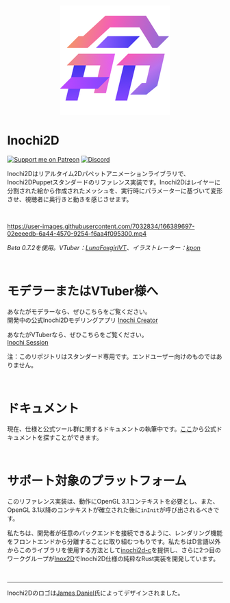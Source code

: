 <p align="center">
  <img width="256" height="256" src="https://raw.githubusercontent.com/Inochi2D/branding/main/logo/logo_transparent_256.png">
</p>

# Inochi2D
[![Support me on Patreon](https://img.shields.io/endpoint.svg?url=https%3A%2F%2Fshieldsio-patreon.vercel.app%2Fapi%3Fusername%3Dclipsey%26type%3Dpatrons&style=for-the-badge)](https://patreon.com/clipsey)
[![Discord](https://img.shields.io/discord/855173611409506334?label=Community&logo=discord&logoColor=FFFFFF&style=for-the-badge)](https://discord.com/invite/abnxwN6r9v)

Inochi2Dはリアルタイム2Dパペットアニメーションライブラリで、Inochi2DPuppetスタンダードのリファレンス実装です。Inochi2Dはレイヤーに分割された絵から作成されたメッシュを、実行時にパラメーターに基づいて変形させ、視聴者に奥行きと動きを感じさせます。

&nbsp;

https://user-images.githubusercontent.com/7032834/166389697-02eeeedb-6a44-4570-9254-f6aa4f095300.mp4

*Beta 0.7.2を使用。VTuber：[LunaFoxgirlVT](https://twitter.com/LunaFoxgirlVT)、イラストレーター：[kpon](https://twitter.com/kawaiipony2)*

&nbsp;

# モデラーまたはVTuber様へ
あなたがモデラーなら、ぜひこちらをご覧ください。  
開発中の公式Inochi2Dモデリングアプリ [Inochi Creator](https://github.com/Inochi2D/inochi-creator)  

あなたがVTuberなら、ぜひこちらをご覧ください。  
[Inochi Session](https://github.com/Inochi2D/inochi-session)  

注：このリポジトリはスタンダード専用です。エンドユーザー向けのものではありません。

&nbsp;

# ドキュメント
現在、仕様と公式ツール群に関するドキュメントの執筆中です。[ここ](https://docs.inochi2d.com)から公式ドキュメントを探すことができます。

&nbsp;

# サポート対象のプラットフォーム

このリファレンス実装は、動作にOpenGL 3.1コンテキストを必要とし、また、OpenGL 3.1以降のコンテキストが確立された後に`inInit`が呼び出されるべきです。

私たちは、開発者が任意のバックエンドを接続できるように、レンダリング機能をフロントエンドから分離することに取り組むつもりです。私たちはD言語以外からこのライブラリを使用する方法として[inochi2d-c](https://github.com/Inochi2D/inochi2d-c)を提供し、さらに2つ目のワークグループが[Inox2D](https://github.com/Inochi2D/inox2d)でInochi2D仕様の純粋なRust実装を開発しています。

&nbsp;

---

Inochi2Dのロゴは[James Daniel](https://twitter.com/rakujira)氏によってデザインされました。
